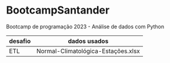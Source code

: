 # BootcampSantander
Bootcamp de programação 2023 - Análise de dados com Python

|desafio|dados usados|
|---|---|
|ETL|Normal-Climatológica-Estações.xlsx|

